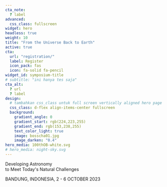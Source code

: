 ```yaml
---
cta_note:
  ? label
advanced:
  css_class: fullscreen
widget: hero
headless: true
weight: 10
title: "From the Universe Back to Earth"
active: true
cta:
  url: "registration/"
  label: Register
  icon_pack: fas
  icon: fa-solid fa-pencil
widget_id: symposium-title
# subtitle: "ini hanya tes saja"
cta_alt:
  ? url
  ? label
design:
  # tambahkan css_class untuk full screen vertically aligned hero page
  css_class: d-flex align-items-center fullscreen 
  background:
    gradient_angle: 0
    gradient_start: rgb(224,223,255)
    gradient_end: rgb(153,238,255)
    text_color_light: true
    image: bosscha01.jpg
    image_darken: "0.4"
hero_media: 100thOB-white.svg
# hero_media: night-sky.svg
---
```


Developing Astronomy <br> to Meet Today's Natural Challenges

<div>
  <p class="kotak_transparan">
    BANDUNG, INDONESIA, 2 - 6 OCTOBER 2023
  </p>
</div>